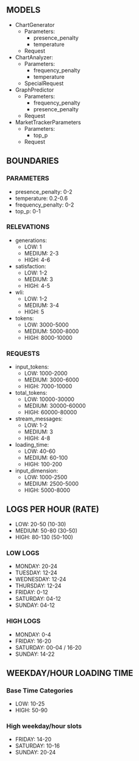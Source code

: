 ## MODELS
- ChartGenerator
  - Parameters:
    - presence_penalty
    - temperature
  - Request
- ChartAnalyzer:
  - Parameters:
    - frequency_penalty
    - temperature
  - SpecialRequest
- GraphPredictor
  - Parameters:
    - frequency_penalty
    - presence_penalty
  - Request
- MarketTrackerParameters
  - Parameters: 
    - top_p
  - Request

## BOUNDARIES

### PARAMETERS
- presence_penalty: 0-2
- temperature: 0.2-0.6
- frequency_penalty: 0-2
- top_p: 0-1

### RELEVATIONS
- generations:
  - LOW: 1
  - MEDIUM: 2-3
  - HIGH: 4-6
- satisfaction:
  - LOW: 1-2
  - MEDIUM: 3
  - HIGH: 4-5
- wli:
  - LOW: 1-2
  - MEDIUM: 3-4
  - HIGH: 5
- tokens:
  - LOW: 3000-5000
  - MEDIUM: 5000-8000
  - HIGH: 8000-10000

### REQUESTS
- input_tokens:
  - LOW: 1000-2000
  - MEDIUM: 3000-6000
  - HIGH: 7000-10000
- total_tokens:
  - LOW: 10000-30000
  - MEDIUM: 30000-60000
  - HIGH: 60000-80000
- stream_messages:
  - LOW: 1-2
  - MEDIUM: 3
  - HIGH: 4-8
- loading_time:
  - LOW: 40-60
  - MEDIUM: 60-100
  - HIGH: 100-200
- input_dimension:
  - LOW: 1000-2500
  - MEDIUM: 2500-5000
  - HIGH: 5000-8000

## LOGS PER HOUR (RATE)
- LOW: 20-50 (10-30)
- MEDIUM: 50-80 (30-50)
- HIGH: 80-130 (50-100)

### LOW LOGS
- MONDAY: 20-24
- TUESDAY: 12-24
- WEDNESDAY: 12-24
- THURSDAY: 12-24
- FRIDAY: 0-12
- SATURDAY: 04-12
- SUNDAY: 04-12

### HIGH LOGS
- MONDAY: 0-4
- FRIDAY: 16-20
- SATURDAY: 00-04 / 16-20
- SUNDAY: 14-22

## WEEKDAY/HOUR LOADING TIME

### Base Time Categories
- LOW: 10-25
- HIGH: 50-90
  
### High weekday/hour slots
- FRIDAY: 14-20
- SATURDAY: 10-16
- SUNDAY: 20-24